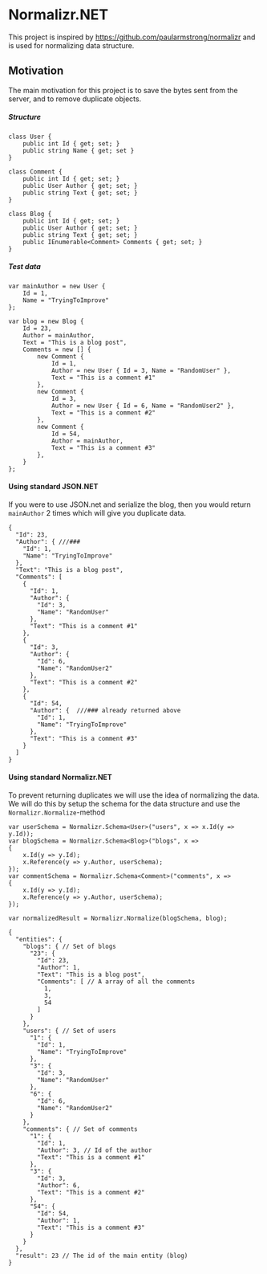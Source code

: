 Normalizr.NET
==================

This project is inspired by https://github.com/paularmstrong/normalizr and is used for normalizing data structure.

Motivation
---------------------------

The main motivation for this project is to save the bytes sent from the server, and to remove duplicate objects.


##### Structure
```
class User {
    public int Id { get; set; }
    public string Name { get; set }
}

class Comment {
    public int Id { get; set; }
    public User Author { get; set; }
    public string Text { get; set; }
}

class Blog {
    public int Id { get; set; }
    public User Author { get; set; }
    public string Text { get; set; }
    public IEnumerable<Comment> Comments { get; set; }
}

```

##### Test data
```
var mainAuthor = new User {
    Id = 1,
    Name = "TryingToImprove"
};

var blog = new Blog {
    Id = 23,
    Author = mainAuthor,
    Text = "This is a blog post",
    Comments = new [] {
        new Comment {
            Id = 1,
            Author = new User { Id = 3, Name = "RandomUser" },
            Text = "This is a comment #1"
        },
        new Comment {
            Id = 3,
            Author = new User { Id = 6, Name = "RandomUser2" },
            Text = "This is a comment #2"
        },
        new Comment {
            Id = 54,
            Author = mainAuthor,
            Text = "This is a comment #3"
        },
    } 
};
```

#### Using standard JSON.NET
If you were to use JSON.net and serialize the blog, then you would return `mainAuthor` 2 times which will give you duplicate data.

```
{
  "Id": 23,
  "Author": { ///###
    "Id": 1,
    "Name": "TryingToImprove"
  },
  "Text": "This is a blog post",
  "Comments": [
    {
      "Id": 1,
      "Author": {
        "Id": 3,
        "Name": "RandomUser"
      },
      "Text": "This is a comment #1"
    },
    {
      "Id": 3,
      "Author": {
        "Id": 6,
        "Name": "RandomUser2"
      },
      "Text": "This is a comment #2"
    },
    {
      "Id": 54,
      "Author": {  ///### already returned above
        "Id": 1,
        "Name": "TryingToImprove"
      },
      "Text": "This is a comment #3"
    }
  ]
}
```

#### Using standard Normalizr.NET
To prevent returning duplicates we will use the idea of normalizing the data. We will do this by setup the schema for the data structure and use the `Normalizr.Normalize`-method

```
var userSchema = Normalizr.Schema<User>("users", x => x.Id(y => y.Id));
var blogSchema = Normalizr.Schema<Blog>("blogs", x =>
{
    x.Id(y => y.Id);
    x.Reference(y => y.Author, userSchema);
});
var commentSchema = Normalizr.Schema<Comment>("comments", x =>
{
    x.Id(y => y.Id);
    x.Reference(y => y.Author, userSchema);
});

var normalizedResult = Normalizr.Normalize(blogSchema, blog);
```

```
{
  "entities": {
    "blogs": { // Set of blogs
      "23": {
        "Id": 23,
        "Author": 1,
        "Text": "This is a blog post",
        "Comments": [ // A array of all the comments
          1,
          3,
          54
        ]
      }
    },
    "users": { // Set of users
      "1": {
        "Id": 1,
        "Name": "TryingToImprove"
      },
      "3": {
        "Id": 3,
        "Name": "RandomUser"
      },
      "6": {
        "Id": 6,
        "Name": "RandomUser2"
      }
    },
    "comments": { // Set of comments
      "1": {
        "Id": 1,
        "Author": 3, // Id of the author
        "Text": "This is a comment #1"
      },
      "3": {
        "Id": 3,
        "Author": 6,
        "Text": "This is a comment #2"
      },
      "54": {
        "Id": 54,
        "Author": 1,
        "Text": "This is a comment #3"
      }
    }
  },
  "result": 23 // The id of the main entity (blog)
}
```